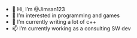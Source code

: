 - 👋 Hi, I’m @Jimsan123
- 👀 I’m interested in programming and games  
- 🌱 I’m currently writing a lot of c++
- 📫 I’m currently working as a consulting SW dev

<!---
Jimsan123/Jimsan123 is a ✨ special ✨ repository because its `README.md` (this file) appears on your GitHub profile.
You can click the Preview link to take a look at your changes.
--->
